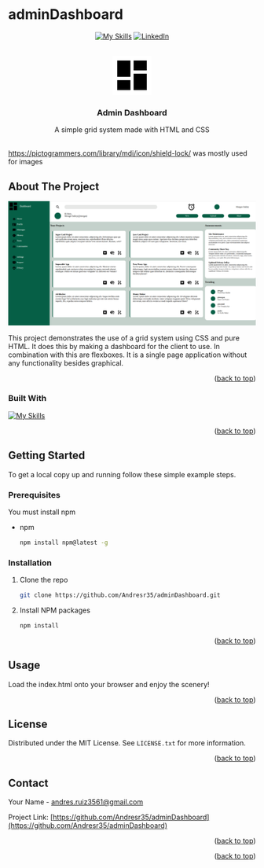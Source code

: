 # adminDashboard

<a name="readme-top"></a>

 <div align="center">

[![My Skills](https://skillicons.dev/icons?i=html,css)](https://skillicons.dev)
[![LinkedIn][linkedin-shield]][linkedin-url]

</div>
<!-- PROJECT LOGO -->
<br />
<div align="center">
    <img src="image-1.png" alt="Logo" width="80" height="80">

  <h3 align="center">Admin Dashboard</h3>

  <p align="center">
    A simple grid system made with HTML and CSS
    <br />
    <br />
  </p>
</div>

https://pictogrammers.com/library/mdi/icon/shield-lock/ was mostly
used for images

<!-- ABOUT THE PROJECT -->

## About The Project

![Dashboard](image.png)

This project demonstrates the use of a grid system using CSS and pure HTML. It does this by making a dashboard for the client to use. In combination with this are flexboxes. It is a single page application without any functionality besides graphical.

<!-- Here's a blank template to get started: To avoid retyping too much info. Do a search and replace with your text editor for the following: `Andresr35`, `adminDashboard`, `twitter_handle`, `and-r`, `email_client`, `email`, `Admin Dashboard`, `project_description` -->

<p align="right">(<a href="#readme-top">back to top</a>)</p>

### Built With

[![My Skills](https://skillicons.dev/icons?i=html,css)](https://skillicons.dev)

<p align="right">(<a href="#readme-top">back to top</a>)</p>

<!-- GETTING STARTED -->

## Getting Started

To get a local copy up and running follow these simple example steps.

### Prerequisites

You must install npm

- npm
  ```sh
  npm install npm@latest -g
  ```

### Installation

1. Clone the repo
   ```sh
   git clone https://github.com/Andresr35/adminDashboard.git
   ```
2. Install NPM packages
   ```sh
   npm install
   ```
   <p align="right">(<a href="#readme-top">back to top</a>)</p>

<!-- USAGE EXAMPLES -->

## Usage

Load the index.html onto your browser and enjoy the scenery!

<p align="right">(<a href="#readme-top">back to top</a>)</p>

## License

Distributed under the MIT License. See `LICENSE.txt` for more information.

<p align="right">(<a href="#readme-top">back to top</a>)</p>

<!-- CONTACT -->

## Contact

Your Name - andres.ruiz3561@gmail.com

Project Link: [https://github.com/Andresr35/adminDashboard](https://github.com/Andresr35/adminDashboard)

<p align="right">(<a href="#readme-top">back to top</a>)</p>

<p align="right">(<a href="#readme-top">back to top</a>)</p>

[linkedin-shield]: https://img.shields.io/badge/-LinkedIn-black.svg?style=for-the-badge&logo=linkedin&colorB=555
[linkedin-url]: https://www.linkedin.com/in/and-r/
